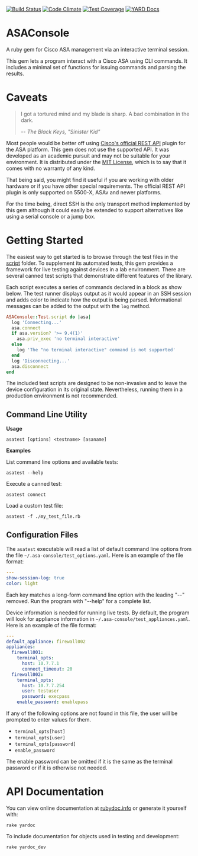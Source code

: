 [![Build Status](https://travis-ci.org/hgoodman/asa-console.svg?branch=master)](https://travis-ci.org/hgoodman/asa-console)
[![Code Climate](https://codeclimate.com/github/hgoodman/asa-console/badges/gpa.svg)](https://codeclimate.com/github/hgoodman/asa-console)
[![Test Coverage](https://codeclimate.com/github/hgoodman/asa-console/badges/coverage.svg)](https://codeclimate.com/github/hgoodman/asa-console/coverage)
[![YARD Docs](https://img.shields.io/badge/yard-docs-blue.svg)](http://www.rubydoc.info/github/hgoodman/asa-console/)

ASAConsole
==========

A ruby gem for Cisco ASA management via an interactive terminal session.

This gem lets a program interact with a Cisco ASA using CLI commands. It includes a minimal set of functions for issuing commands and parsing the results.

Caveats
=======

> I got a tortured mind and my blade is sharp. A bad combination in the dark.
>
> -- <cite>The Black Keys, "Sinister Kid"</cite>

Most people would be better off using [Cisco's official REST API](http://www.cisco.com/c/en/us/td/docs/security/asa/api/qsg-asa-api.html) plugin for the ASA platform. This gem does not use the supported API. It was developed as an academic pursuit and may not be suitable for your environment. It is distributed under the [MIT License](LICENSE.md), which is to say that it comes with no warranty of any kind.

That being said, you might find it useful if you are working with older hardware or if you have other special requirements. The official REST API plugin is only supported on 5500-X, ASAv and newer platforms.

For the time being, direct SSH is the only transport method implemented by this gem although it could easily be extended to support alternatives like using a serial console or a jump box.

Getting Started
===============

The easiest way to get started is to browse through the test files in the [script](script/) folder. To supplement its automated tests, this gem provides a framework for live testing against devices in a lab environment. There are several canned test scripts that demonstrate different features of the library.

Each script executes a series of commands declared in a block as show below. The test runner displays output as it would appear in an SSH session and adds color to indicate how the output is being parsed. Informational messages can be added to the output with the `log` method.

```ruby
ASAConsole::Test.script do |asa|
  log 'Connecting...'
  asa.connect
  if asa.version? '>= 9.4(1)'
    asa.priv_exec 'no terminal interactive'
  else
    log 'The "no terminal interactive" command is not supported'
  end
  log 'Disconnecting...'
  asa.disconnect
end
```

The included test scripts are designed to be non-invasive and to leave the device configuration in its original state. Nevertheless, running them in a production environment is not recommended.

Command Line Utility
--------------------

**Usage**

    asatest [options] <testname> [asaname]

**Examples**

List command line options and available tests:

    asatest --help

Execute a canned test:

    asatest connect

Load a custom test file:

    asatest -f ./my_test_file.rb

Configuration Files
-------------------

The `asatest` executable will read a list of default command line options from the file `~/.asa-console/test_options.yaml`. Here is an example of the file format:

```yaml
---
show-session-log: true
color: light
```

Each key matches a long-form command line option with the leading "--" removed. Run the program with "--help" for a complete list.

Device information is needed for running live tests. By default, the program will look for appliance information in `~/.asa-console/test_appliances.yaml`. Here is an example of the file format:

```yaml
---
default_appliance: firewall002
appliances:
  firewall001:
    terminal_opts:
      host: 10.7.7.1
      connect_timeout: 20
  firewall002:
    terminal_opts:
      host: 10.7.7.254
      user: testuser
      password: execpass
    enable_password: enablepass
```

If any of the following options are not found in this file, the user will be prompted to enter values for them.

- `terminal_opts[host]`
- `terminal_opts[user]`
- `terminal_opts[password]`
- `enable_password`

The enable password can be omitted if it is the same as the terminal password or if it is otherwise not needed.

API Documentation
=================

You can view online documentation at [rubydoc.info](http://www.rubydoc.info/github/hgoodman/asa-console/) or generate it yourself with:

    rake yardoc

To include documentation for objects used in testing and development:

    rake yardoc_dev
